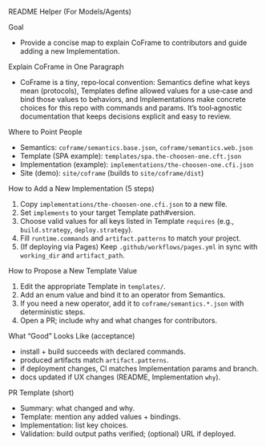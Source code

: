 README Helper (For Models/Agents)

Goal
- Provide a concise map to explain CoFrame to contributors and guide adding a new Implementation.

Explain CoFrame in One Paragraph
- CoFrame is a tiny, repo‑local convention: Semantics define what keys mean (protocols), Templates define allowed values for a use‑case and bind those values to behaviors, and Implementations make concrete choices for this repo with commands and params. It’s tool‑agnostic documentation that keeps decisions explicit and easy to review.

Where to Point People
- Semantics: `coframe/semantics.base.json`, `coframe/semantics.web.json`
- Template (SPA example): `templates/spa.the-choosen-one.cft.json`
- Implementation (example): `implementations/the-choosen-one.cfi.json`
- Site (demo): `site/coframe` (builds to `site/coframe/dist`)

How to Add a New Implementation (5 steps)
1) Copy `implementations/the-choosen-one.cfi.json` to a new file.
2) Set `implements` to your target Template path#version.
3) Choose valid values for all keys listed in Template `requires` (e.g., `build.strategy`, `deploy.strategy`).
4) Fill `runtime.commands` and `artifact.patterns` to match your project.
5) (If deploying via Pages) Keep `.github/workflows/pages.yml` in sync with `working_dir` and `artifact_path`.

How to Propose a New Template Value
1) Edit the appropriate Template in `templates/`.
2) Add an enum value and bind it to an operator from Semantics.
3) If you need a new operator, add it to `coframe/semantics.*.json` with deterministic steps.
4) Open a PR; include why and what changes for contributors.

What “Good” Looks Like (acceptance)
- install + build succeeds with declared commands.
- produced artifacts match `artifact.patterns`.
- if deployment changes, CI matches Implementation params and branch.
- docs updated if UX changes (README, Implementation `why`).

PR Template (short)
- Summary: what changed and why.
- Template: mention any added values + bindings.
- Implementation: list key choices.
- Validation: build output paths verified; (optional) URL if deployed.

